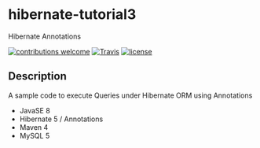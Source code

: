 # hibernate-tutorial3
Hibernate Annotations

[![contributions welcome](https://img.shields.io/badge/contributions-welcome-brightgreen.svg?style=flat)](https://github.com/nfriaa/hibernate-tutorial3/issues) [![Travis](https://img.shields.io/travis/rust-lang/rust.svg)](https://github.com/nfriaa/hibernate-tutorial3) [![license](https://img.shields.io/github/license/mashape/apistatus.svg)](https://github.com/nfriaa/hibernate-tutorial3/blob/master/LICENSE)

## Description
A sample code to execute Queries under Hibernate ORM using Annotations
* JavaSE 8
* Hibernate 5 / Annotations
* Maven 4
* MySQL 5
